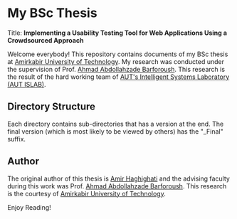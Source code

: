 # My BSc Thesis

Title: <b>Implementing a Usability Testing Tool for Web Applications Using a Crowdsourced Approach</b>

Welcome everybody! This repository contains documents of my BSc thesis at [Amirkabir University of Technology](http://aut.ac.ir). My research was conducted under the supervision of Prof. [Ahmad Abdollahzade Barforoush](http://ceit.aut.ac.ir/~ahmad/). This research is the result of the hard working team of [AUT's Intelligent Systems Laboratory (AUT ISLAB)](http://islab.ceit.aut.ac.ir/).

## Directory Structure
Each directory contains sub-directories that has a version at the end. The final version (which is most likely to be viewed by others) has the "_Final" suffix.

## Author
The original author of this thesis is [Amir Haghighati](https://github.com/anewage) and the advising faculty during this work was Prof. [Ahmad Abdollahzade Barforoush](http://ceit.aut.ac.ir/~ahmad/). This research is the courtesy of [Amirkabir University of Technology](http://aut.ac.ir).

Enjoy Reading!
